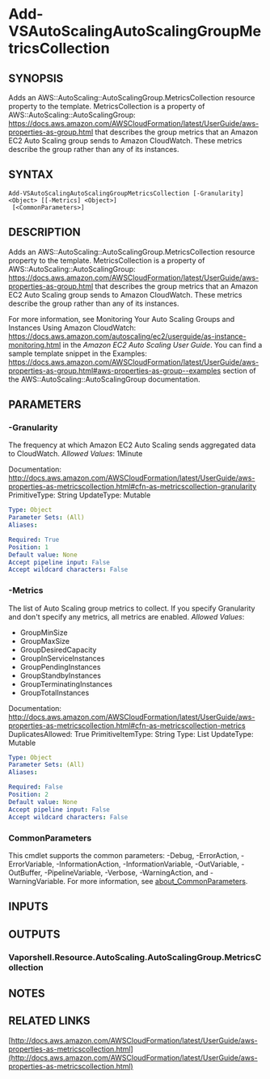 # Add-VSAutoScalingAutoScalingGroupMetricsCollection

## SYNOPSIS
Adds an AWS::AutoScaling::AutoScalingGroup.MetricsCollection resource property to the template.
MetricsCollection is a property of AWS::AutoScaling::AutoScalingGroup: https://docs.aws.amazon.com/AWSCloudFormation/latest/UserGuide/aws-properties-as-group.html that describes the group metrics that an Amazon EC2 Auto Scaling group sends to Amazon CloudWatch.
These metrics describe the group rather than any of its instances.

## SYNTAX

```
Add-VSAutoScalingAutoScalingGroupMetricsCollection [-Granularity] <Object> [[-Metrics] <Object>]
 [<CommonParameters>]
```

## DESCRIPTION
Adds an AWS::AutoScaling::AutoScalingGroup.MetricsCollection resource property to the template.
MetricsCollection is a property of AWS::AutoScaling::AutoScalingGroup: https://docs.aws.amazon.com/AWSCloudFormation/latest/UserGuide/aws-properties-as-group.html that describes the group metrics that an Amazon EC2 Auto Scaling group sends to Amazon CloudWatch.
These metrics describe the group rather than any of its instances.

For more information, see Monitoring Your Auto Scaling Groups and Instances Using Amazon CloudWatch: https://docs.aws.amazon.com/autoscaling/ec2/userguide/as-instance-monitoring.html in the *Amazon EC2 Auto Scaling User Guide*.
You can find a sample template snippet in the Examples: https://docs.aws.amazon.com/AWSCloudFormation/latest/UserGuide/aws-properties-as-group.html#aws-properties-as-group--examples section of the AWS::AutoScaling::AutoScalingGroup documentation.

## PARAMETERS

### -Granularity
The frequency at which Amazon EC2 Auto Scaling sends aggregated data to CloudWatch.
*Allowed Values*: 1Minute

Documentation: http://docs.aws.amazon.com/AWSCloudFormation/latest/UserGuide/aws-properties-as-metricscollection.html#cfn-as-metricscollection-granularity
PrimitiveType: String
UpdateType: Mutable

```yaml
Type: Object
Parameter Sets: (All)
Aliases:

Required: True
Position: 1
Default value: None
Accept pipeline input: False
Accept wildcard characters: False
```

### -Metrics
The list of Auto Scaling group metrics to collect.
If you specify Granularity and don't specify any metrics, all metrics are enabled.
*Allowed Values*:
+  GroupMinSize
+  GroupMaxSize
+  GroupDesiredCapacity
+  GroupInServiceInstances
+  GroupPendingInstances
+  GroupStandbyInstances
+  GroupTerminatingInstances
+  GroupTotalInstances

Documentation: http://docs.aws.amazon.com/AWSCloudFormation/latest/UserGuide/aws-properties-as-metricscollection.html#cfn-as-metricscollection-metrics
DuplicatesAllowed: True
PrimitiveItemType: String
Type: List
UpdateType: Mutable

```yaml
Type: Object
Parameter Sets: (All)
Aliases:

Required: False
Position: 2
Default value: None
Accept pipeline input: False
Accept wildcard characters: False
```

### CommonParameters
This cmdlet supports the common parameters: -Debug, -ErrorAction, -ErrorVariable, -InformationAction, -InformationVariable, -OutVariable, -OutBuffer, -PipelineVariable, -Verbose, -WarningAction, and -WarningVariable. For more information, see [about_CommonParameters](http://go.microsoft.com/fwlink/?LinkID=113216).

## INPUTS

## OUTPUTS

### Vaporshell.Resource.AutoScaling.AutoScalingGroup.MetricsCollection
## NOTES

## RELATED LINKS

[http://docs.aws.amazon.com/AWSCloudFormation/latest/UserGuide/aws-properties-as-metricscollection.html](http://docs.aws.amazon.com/AWSCloudFormation/latest/UserGuide/aws-properties-as-metricscollection.html)

